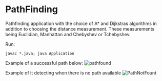 # PathFinding
Pathfinding application with the choice of A* and Dijkstras algorithms in addition to choosing the distance measurement. These measurements being Euclidian, Manhattan and Chebyshev or Tchebyshev.

Run:
```
javac *.java; java Application
```

Example of a successful path below: 
![pathfound](https://user-images.githubusercontent.com/50546763/210261112-02f46850-c9ee-4c32-abb7-bc24f1037254.png)

Example of it detecting when there is no path available
![PathNotFount](https://user-images.githubusercontent.com/50546763/210261156-732cf900-d341-4500-a46d-645198c0607e.png)

